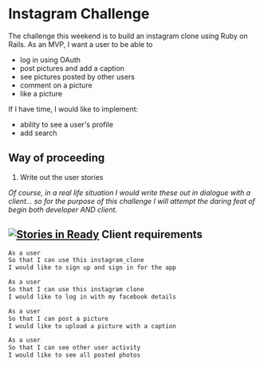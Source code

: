 Instagram Challenge
===================

The challenge this weekend is to build an instagram clone using Ruby on Rails.
As an MVP, I want a user to be able to
  
  * log in using OAuth
  * post pictures and add a caption
  * see pictures posted by other users
  * comment on a picture
  * like a picture

If I have time, I would like to implement:

  * ability to see a user's profile
  * add search


Way of proceeding
-----------------

  1. Write out the user stories 

*Of course, in a real life situation I would write these out in dialogue with a client... so for the purpose of this challenge I will attempt the daring feat of begin both developer AND client.*

[![Stories in Ready](https://badge.waffle.io/samover/instagram-challenge.svg?label=ready&title=Ready)](http://waffle.io/samover/instagram-challenge) Client requirements
-------------------
```bash
As a user
So that I can use this instagram_clone
I would like to sign up and sign in for the app

As a user
So that I can use this instagram clone
I would like to log in with my facebook details

As a user
So that I can post a picture
I would like to upload a picture with a caption

As a user
So that I can see other user activity
I would like to see all posted photos


```
